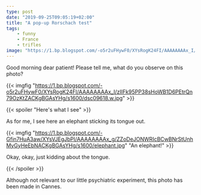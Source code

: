 ```yaml
---
type: post
date: "2019-09-25T09:05:19+02:00"
title: "A pop-up Rorschach test"
tags:
    - funny
    - France
    - trifles
image: "https://1.bp.blogspot.com/-o5r2uFHywF0/XYsRogK24FI/AAAAAAAAx_I/zIIFk95PP38sHoWB1D6PEtrQn79OzKtZACKgBGAsYHg/s1600/dsc09618.w.jpg"
---
```


Good morning dear patient! Please tell me, what do you observe on this photo?

<!--more-->

{{< imgfig "https://1.bp.blogspot.com/-o5r2uFHywF0/XYsRogK24FI/AAAAAAAAx_I/zIIFk95PP38sHoWB1D6PEtrQn79OzKtZACKgBGAsYHg/s1600/dsc09618.w.jpg" >}}

{{< spoiler "Here's what I see" >}}

As for me, I see here an elephant sticking its tongue out.

{{< imgfig "https://1.bp.blogspot.com/-Gfin7HuA3aw/XYsVJEgJbPI/AAAAAAAAx_g/ZZoDeJONWRIcBCwBNrStUnhMyGyHeEbNACKgBGAsYHg/s1600/elephant.jpg" "An elephant!" >}}

Okay, okay, just kidding about the tongue.

{{< /spoiler >}}

Although not relevant to our little psychiatric experiment, this photo has been made in Cannes.